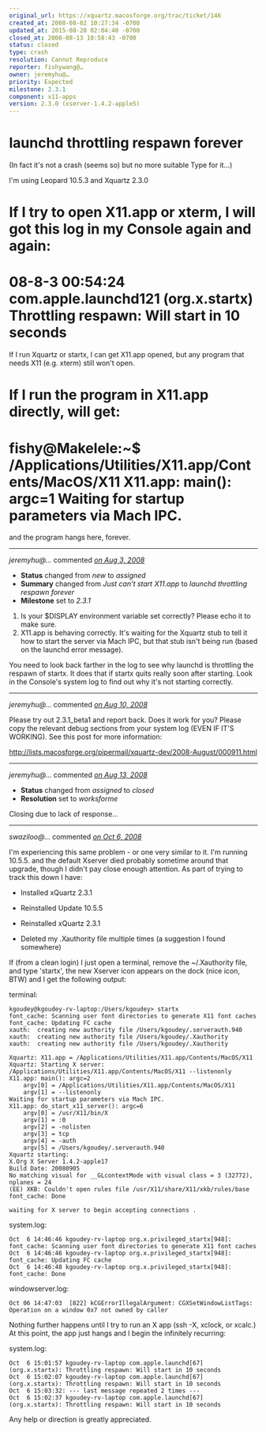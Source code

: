 ```yaml
---
original_url: https://xquartz.macosforge.org/trac/ticket/146
created_at: 2008-08-02 10:27:34 -0700
updated_at: 2015-08-20 02:04:40 -0700
closed_at: 2008-08-13 10:58:43 -0700
status: closed
type: crash
resolution: Cannot Reproduce
reporter: fishywang@…
owner: jeremyhu@…
priority: Expected
milestone: 2.3.1
component: x11-apps
version: 2.3.0 (xserver-1.4.2-apple5)
---
```


launchd throttling respawn forever
==================================


(In fact it's not a crash (seems so) but no more suitable Type for it...)

I'm using Leopard 10.5.3 and Xquartz 2.3.0

If I try to open X11.app or xterm, I will got this log in my Console again and again:
==
08-8-3 00:54:24 com.apple.launchd121 (org.x.startx) Throttling respawn: Will start in 10 seconds
==

If I run Xquartz or startx, I can get X11.app opened, but any program that needs X11 (e.g. xterm) still won't open.

If I run the program in X11.app directly, will get:
==
fishy@Makelele:~$ /Applications/Utilities/X11.app/Contents/MacOS/X11
X11.app: main(): argc=1
Waiting for startup parameters via Mach IPC.
==

and the program hangs here, forever.



---

*jeremyhu@…* commented *[on Aug 3, 2008](https://xquartz.macosforge.org/trac/ticket/146#comment:1 "August 3, 2008 at 4:54 PM PDT")*

-   **Status** changed from *new* to *assigned*
-   **Summary** changed from *Just can't start X11.app* to *launchd throttling respawn forever*
-   **Milestone** set to *2.3.1*

1) Is your $DISPLAY environment variable set correctly? Please echo it to make sure.
2) X11.app is behaving correctly. It's waiting for the Xquartz stub to tell it how to start the server via Mach IPC, but that stub isn't being run (based on the launchd error message).

You need to look back farther in the log to see why launchd is throttling the respawn of startx. It does that if startx quits really soon after starting. Look in the Console's system log to find out why it's not starting correctly.



---

*jeremyhu@…* commented *[on Aug 10, 2008](https://xquartz.macosforge.org/trac/ticket/146#comment:2 "August 10, 2008 at 12:00 PM PDT")*

Please try out 2.3.1\_beta1 and report back. Does it work for you? Please copy the relevant debug sections from your system log (EVEN IF IT'S WORKING). See this post for more information:

<http://lists.macosforge.org/pipermail/xquartz-dev/2008-August/000911.html>



---

*jeremyhu@…* commented *[on Aug 13, 2008](https://xquartz.macosforge.org/trac/ticket/146#comment:3 "August 13, 2008 at 10:58 AM PDT")*

-   **Status** changed from *assigned* to *closed*
-   **Resolution** set to *worksforme*

Closing due to lack of response...



---

*swaziloo@…* commented *[on Oct 6, 2008](https://xquartz.macosforge.org/trac/ticket/146#comment:4 "October 6, 2008 at 3:11 PM PDT")*

I'm experiencing this same problem - or one very similar to it. I'm running 10.5.5. and the default Xserver died probably sometime around that upgrade, though I didn't pay close enough attention. As part of trying to track this down I have:

-   Installed xQuartz 2.3.1

<!-- -->

-   Reinstalled Update 10.5.5

<!-- -->

-   Reinstalled xQuartz 2.3.1

<!-- -->

-   Deleted my .Xauthority file multiple times (a suggestion I found somewhere)

If (from a clean login) I just open a terminal, remove the ~/.Xauthority file, and type 'startx', the new Xserver icon appears on the dock (nice icon, BTW) and I get the following output:

terminal:

    kgoudey@kgoudey-rv-laptop:/Users/kgoudey> startx
    font_cache: Scanning user font directories to generate X11 font caches
    font_cache: Updating FC cache
    xauth:  creating new authority file /Users/kgoudey/.serverauth.940
    xauth:  creating new authority file /Users/kgoudey/.Xauthority
    xauth:  creating new authority file /Users/kgoudey/.Xauthority

    Xquartz: X11.app = /Applications/Utilities/X11.app/Contents/MacOS/X11
    Xquartz: Starting X server: /Applications/Utilities/X11.app/Contents/MacOS/X11 --listenonly
    X11.app: main(): argc=2
        argv[0] = /Applications/Utilities/X11.app/Contents/MacOS/X11
        argv[1] = --listenonly
    Waiting for startup parameters via Mach IPC.
    X11.app: do_start_x11_server(): argc=6
        argv[0] = /usr/X11/bin/X
        argv[1] = :0
        argv[2] = -nolisten
        argv[3] = tcp
        argv[4] = -auth
        argv[5] = /Users/kgoudey/.serverauth.940
    Xquartz starting:
    X.Org X Server 1.4.2-apple17
    Build Date: 20080905
    No matching visual for __GLcontextMode with visual class = 3 (32772), nplanes = 24
    (EE) XKB: Couldn't open rules file /usr/X11/share/X11/xkb/rules/base
    font_cache: Done

    waiting for X server to begin accepting connections .

system.log:

    Oct  6 14:46:46 kgoudey-rv-laptop org.x.privileged_startx[948]: font_cache: Scanning user font directories to generate X11 font caches
    Oct  6 14:46:46 kgoudey-rv-laptop org.x.privileged_startx[948]: font_cache: Updating FC cache
    Oct  6 14:46:48 kgoudey-rv-laptop org.x.privileged_startx[948]: font_cache: Done

windowserver.log:

    Oct 06 14:47:03  [822] kCGErrorIllegalArgument: CGXSetWindowListTags: Operation on a window 0x7 not owned by caller 

Nothing further happens until I try to run an X app (ssh -X, xclock, or xcalc.) At this point, the app just hangs and I begin the infinitely recurring:

system.log:

    Oct  6 15:01:57 kgoudey-rv-laptop com.apple.launchd[67] (org.x.startx): Throttling respawn: Will start in 10 seconds
    Oct  6 15:02:07 kgoudey-rv-laptop com.apple.launchd[67] (org.x.startx): Throttling respawn: Will start in 10 seconds
    Oct  6 15:03:32: --- last message repeated 2 times ---
    Oct  6 15:02:37 kgoudey-rv-laptop com.apple.launchd[67] (org.x.startx): Throttling respawn: Will start in 10 seconds

Any help or direction is greatly appreciated.



